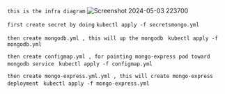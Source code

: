 ``` this is the infra diagram ```
![Screenshot 2024-05-03 223700](https://github.com/Coding-warrior/kubernetes-mongodb-and-mongo-express/assets/60193256/75091350-5b33-4503-9fe1-356f7f85f491)

``` first create secret by doing ```
`` kubectl apply -f secretsmongo.yml ``

```then create mongodb.yml , this will up the mongodb ```
``` kubectl apply -f mongodb.yml ```

```then create configmap.yml , for pointing mongo-express pod toward mongodb service ```
``` kubectl apply -f configmap.yml ```

```then create mongo-express.yml.yml , this will create mongo-express deployment ```
``` kubectl apply -f mongo-express.yml ```
